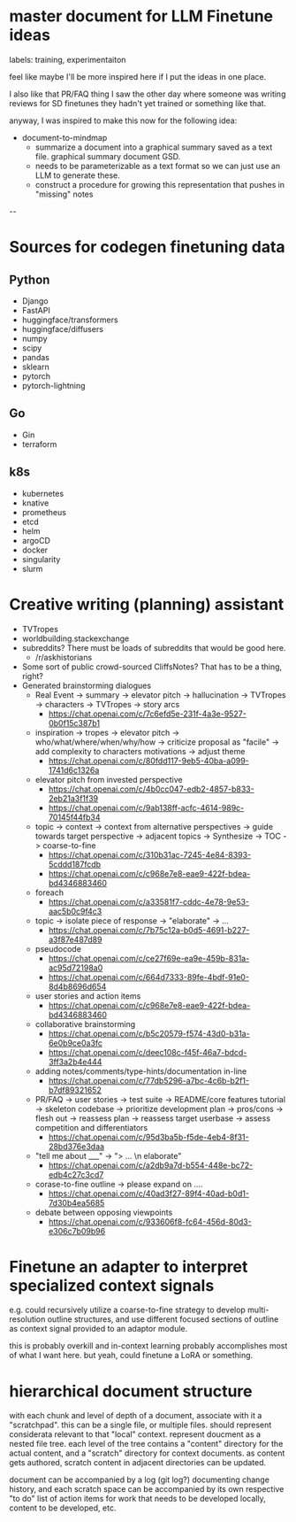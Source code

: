 # master document for LLM Finetune ideas

labels: training, experimentaiton

feel like maybe I'll be more inspired here if I put the ideas in one place. 

I also like that PR/FAQ thing I saw the other day where someone was writing reviews for SD finetunes they hadn't yet trained or something like that.

anyway, I was inspired to make this now for the following idea:

* document-to-mindmap
  * summarize a document into a graphical summary saved as a text file. graphical summary document GSD.
  * needs to be parameterizable as a text format so we can just use an LLM to generate these.
  * construct a procedure for growing this representation that pushes in "missing" notes 

--

# Sources for codegen finetuning data

## Python

* Django
* FastAPI
* huggingface/transformers
* huggingface/diffusers
* numpy
* scipy
* pandas
* sklearn
* pytorch
* pytorch-lightning

## Go

* Gin
* terraform

## k8s

* kubernetes
* knative
* prometheus
* etcd
* helm
* argoCD
* docker
* singularity
* slurm

# Creative writing (planning) assistant

* TVTropes
* worldbuilding.stackexchange
* subreddits? There must be loads of subreddits that would be good here.
  * /r/askhistorians
* Some sort of public crowd-sourced CliffsNotes? That has to be a thing, right?
* Generated brainstorming dialogues
  * Real Event -> summary -> elevator pitch -> hallucination -> TVTropes -> characters -> TVTropes -> story arcs
    * https://chat.openai.com/c/7c6efd5e-231f-4a3e-9527-0b0f15c387b1
  * inspiration -> tropes -> elevator pitch -> who/what/where/when/why/how -> criticize proposal as "facile" -> add complexity to characters motivations -> adjust theme
    * https://chat.openai.com/c/80fdd117-9eb5-40ba-a099-1741d6c1326a  
  * elevator pitch from invested perspective
    * https://chat.openai.com/c/4b0cc047-edb2-4857-b833-2eb21a3f1f39
    * https://chat.openai.com/c/9ab138ff-acfc-4614-989c-70145f44fb34
  * topic -> context -> context from alternative perspectives -> guide towards target perspective -> adjacent topics -> Synthesize -> TOC -> coarse-to-fine
    * https://chat.openai.com/c/310b31ac-7245-4e84-8393-5cddd187fcdb
    * https://chat.openai.com/c/c968e7e8-eae9-422f-bdea-bd4346883460
  * foreach
    * https://chat.openai.com/c/a33581f7-cddc-4e78-9e53-aac5b0c9f4c3
  * topic -> isolate piece of response -> "elaborate" -> ...
    * https://chat.openai.com/c/7b75c12a-b0d5-4691-b227-a3f87e487d89
  * pseudocode
    * https://chat.openai.com/c/ce27f69e-ea9e-459b-831a-ac95d72198a0
    * https://chat.openai.com/c/664d7333-89fe-4bdf-91e0-8d4b8696d654
  * user stories and action items
    * https://chat.openai.com/c/c968e7e8-eae9-422f-bdea-bd4346883460
  * collaborative brainstorming
    * https://chat.openai.com/c/b5c20579-f574-43d0-b31a-6e0b9ce0a3fc
    * https://chat.openai.com/c/deec108c-f45f-46a7-bdcd-3ff3a2b4e444
  * adding notes/comments/type-hints/documentation in-line
    * https://chat.openai.com/c/77db5296-a7bc-4c6b-b2f1-b7df89321652
  * PR/FAQ -> user stories -> test suite -> README/core features tutorial -> skeleton codebase -> prioritize development plan -> pros/cons -> flesh out -> reassess plan -> reassess target userbase -> assess competition and differentiators
    * https://chat.openai.com/c/95d3ba5b-f5de-4eb4-8f31-28bd376e3daa
  * "tell me about ___" -> "> ... \n elaborate"
    * https://chat.openai.com/c/a2db9a7d-b554-448e-bc72-edb4c27c3cd7
  * corase-to-fine outline -> please expand on ....
    * https://chat.openai.com/c/40ad3f27-89f4-40ad-b0d1-7d30b4ea5685
  * debate between opposing viewpoints
    * https://chat.openai.com/c/933606f8-fc64-456d-80d3-e306c7b09b96

# Finetune an adapter to interpret specialized context signals

e.g. could recursively utilize a coarse-to-fine strategy to develop multi-resolution outline structures, and use different focused sections of outline as context signal provided to an adaptor module.

this is probably overkill and in-context learning probably accomplishes most of what I want here. but yeah, could finetune a LoRA or something.


# hierarchical document structure

with each chunk and level of depth of a document, associate with it a "scratchpad". this can be a single file, or multiple files. should represent considerata relevant to that "local" context. represent doucment as a nested file tree. each level of the tree contains a "content" directory for the actual content, and a "scratch" directory for context documents. as content gets authored, scratch content in adjacent directories can be updated.

document can be accompanied by a log (git log?) documenting change history, and each scratch space can be accompanied by its own respective "to do" list of action items for work that needs to be developed locally, content to be developed, etc.
